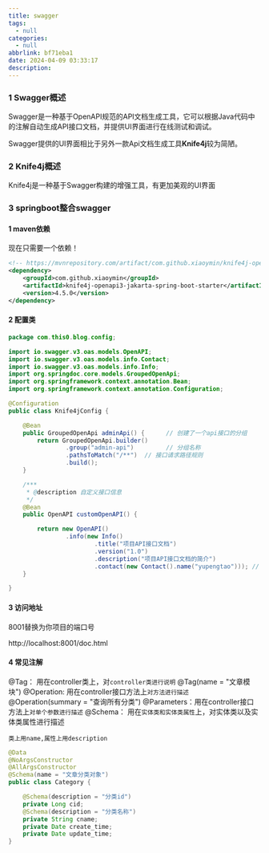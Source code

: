 ```yaml
---
title: swagger
tags:
  - null
categories:
  - null
abbrlink: bf71eba1
date: 2024-04-09 03:33:17
description:
---
```


### 1 Swagger概述

Swagger是一种基于OpenAPI规范的API文档生成工具，它可以根据Java代码中的注解自动生成API接口文档，并提供UI界面进行在线测试和调试。

Swagger提供的UI界面相比于另外一款Api文档生成工具**Knife4j**较为简陋。

### 2 Knife4j概述

Knife4j是一种基于Swagger构建的增强工具，有更加美观的UI界面

### 3 springboot整合swagger

#### 1 maven依赖

现在只需要一个依赖！

```xml
<!-- https://mvnrepository.com/artifact/com.github.xiaoymin/knife4j-openapi3-jakarta-spring-boot-starter -->
<dependency>
    <groupId>com.github.xiaoymin</groupId>
    <artifactId>knife4j-openapi3-jakarta-spring-boot-starter</artifactId>
    <version>4.5.0</version>
</dependency>
```

#### 2 配置类

```java
package com.this0.blog.config;

import io.swagger.v3.oas.models.OpenAPI;
import io.swagger.v3.oas.models.info.Contact;
import io.swagger.v3.oas.models.info.Info;
import org.springdoc.core.models.GroupedOpenApi;
import org.springframework.context.annotation.Bean;
import org.springframework.context.annotation.Configuration;

@Configuration
public class Knife4jConfig {

    @Bean
    public GroupedOpenApi adminApi() {      // 创建了一个api接口的分组
        return GroupedOpenApi.builder()
                .group("admin-api")         // 分组名称
                .pathsToMatch("/**")  // 接口请求路径规则
                .build();
    }

    /***
     * @description 自定义接口信息
     */
    @Bean
    public OpenAPI customOpenAPI() {

        return new OpenAPI()
                .info(new Info()
                        .title("项目API接口文档")
                        .version("1.0")
                        .description("项目API接口文档的简介")
                        .contact(new Contact().name("yupengtao"))); // 设定作者
    }

}

```

#### 3 访问地址

8001替换为你项目的端口号

http://localhost:8001/doc.html

#### 4 常见注解

@Tag： 用在controller类上，对`controller类进行说明` 	@Tag(name = "文章模块")
@Operation: 用在controller接口方法上`对方法进行描述`	@Operation(summary = "查询所有分类")
@Parameters：用在controller接口方法上`对单个参数进行描述`
@Schema： 用在`实体类和实体类属性`上，对实体类以及实体类属性进行描述

`类上用name,属性上用description`

```java
@Data
@NoArgsConstructor
@AllArgsConstructor
@Schema(name = "文章分类对象")
public class Category {

    @Schema(description = "分类id")
    private Long cid;
    @Schema(description = "分类名称")
    private String cname;
    private Date create_time;
    private Date update_time;
}

```

